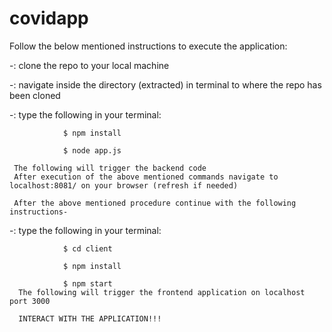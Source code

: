 # covidapp

Follow the below mentioned instructions to execute the application:

  -: clone the repo to your local machine
  
  -: navigate inside the directory (extracted) in terminal to where the repo has been cloned
  
  -: type the following in your terminal: 
  
                $ npm install
                
                $ node app.js
                
     The following will trigger the backend code
     After execution of the above mentioned commands navigate to localhost:8081/ on your browser (refresh if needed)
     
     After the above mentioned procedure continue with the following instructions-
     
   -: type the following in your terminal:
   
                $ cd client
                
                $ npm install
                
                $ npm start
      The following will trigger the frontend application on localhost port 3000
      
      INTERACT WITH THE APPLICATION!!!
